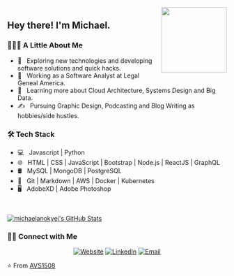 <img src="https://cdn.jsdelivr.net/gh/sy-records/staticfile@master/images/202007/huaji.gif" align="right" height="150">

<h2> Hey there! I'm Michael.</h2>

<h3> 👨🏻‍💻 A Little About Me </h3>

- 🤔 &nbsp; Exploring new technologies and developing software solutions and quick hacks.
- 💼 &nbsp; Working as a Software Analyst at Legal Geneal America.
- 🌱 &nbsp; Learning more about Cloud Architecture, Systems Design and Big Data.
- ✍️ &nbsp; Pursuing Graphic Design, Podcasting and Blog Writing as hobbies/side hustles.

<h3>🛠 Tech Stack</h3>

- 💻 &nbsp; Javascript | Python 
- 🌐 &nbsp; HTML | CSS | JavaScript | Bootstrap | Node.js | ReactJS | GraphQL
- 🛢 &nbsp; MySQL | MongoDB | PostgreSQL
- 🔧 &nbsp; Git | Markdown | AWS | Docker | Kubernetes
- 🖥 &nbsp; AdobeXD | Adobe Photoshop 

<br/>

[![michaelanokyej's GitHub Stats](https://github-readme-stats.vercel.app/api?username=michaelanokyej&show_icons=true)](https://github.com/michaelanokyej)

<h3> 🤝🏻 Connect with Me </h3>

<p align="center">
<a href="https://michaelanokye.com/"><img alt="Website" src="https://img.shields.io/badge/Website-www.michaelanokye.com-blue?style=flat-square&logo=google-chrome"></a>
<a href="https://www.linkedin.com/in/AVS1508/"><img alt="LinkedIn" src="https://img.shields.io/badge/LinkedIn-Michael%20Anokye-blue?style=flat-square&logo=linkedin"></a>
<a href="mailto:michaelanokyej@yahoo.com"><img alt="Email" src="https://img.shields.io/badge/Email-michaelanokyej@yahoo.com-blue?style=flat-square&logo=gmail"></a>
</p>

⭐️ From [AVS1508](https://github.com/AVS1508)

